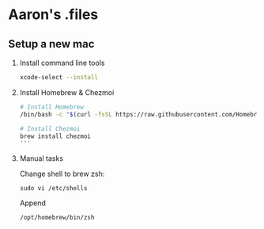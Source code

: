 # Aaron's .files

## Setup a new mac

1. Install command line tools

   ```sh
   xcode-select --install
   ```

2. Install Homebrew & Chezmoi

   ```sh
   # Install Homebrew
   /bin/bash -c "$(curl -fsSL https://raw.githubusercontent.com/Homebrew/install/HEAD/install.sh)"

   # Install Chezmoi
   brew install chezmoi
   '''

3. Manual tasks
   
   Change shell to brew zsh:
   ```
   sudo vi /etc/shells
   ```
   Append
   ```
   /opt/homebrew/bin/zsh
   ```
